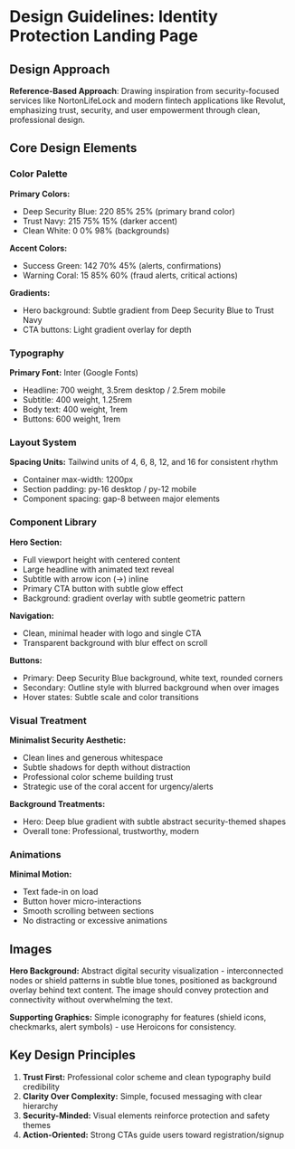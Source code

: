 # Design Guidelines: Identity Protection Landing Page

## Design Approach
**Reference-Based Approach**: Drawing inspiration from security-focused services like NortonLifeLock and modern fintech applications like Revolut, emphasizing trust, security, and user empowerment through clean, professional design.

## Core Design Elements

### Color Palette
**Primary Colors:**
- Deep Security Blue: 220 85% 25% (primary brand color)
- Trust Navy: 215 75% 15% (darker accent)
- Clean White: 0 0% 98% (backgrounds)

**Accent Colors:**
- Success Green: 142 70% 45% (alerts, confirmations)
- Warning Coral: 15 85% 60% (fraud alerts, critical actions)

**Gradients:**
- Hero background: Subtle gradient from Deep Security Blue to Trust Navy
- CTA buttons: Light gradient overlay for depth

### Typography
**Primary Font:** Inter (Google Fonts)
- Headline: 700 weight, 3.5rem desktop / 2.5rem mobile
- Subtitle: 400 weight, 1.25rem
- Body text: 400 weight, 1rem
- Buttons: 600 weight, 1rem

### Layout System
**Spacing Units:** Tailwind units of 4, 6, 8, 12, and 16 for consistent rhythm
- Container max-width: 1200px
- Section padding: py-16 desktop / py-12 mobile
- Component spacing: gap-8 between major elements

### Component Library
**Hero Section:**
- Full viewport height with centered content
- Large headline with animated text reveal
- Subtitle with arrow icon (→) inline
- Primary CTA button with subtle glow effect
- Background: gradient overlay with subtle geometric pattern

**Navigation:**
- Clean, minimal header with logo and single CTA
- Transparent background with blur effect on scroll

**Buttons:**
- Primary: Deep Security Blue background, white text, rounded corners
- Secondary: Outline style with blurred background when over images
- Hover states: Subtle scale and color transitions

### Visual Treatment
**Minimalist Security Aesthetic:**
- Clean lines and generous whitespace
- Subtle shadows for depth without distraction
- Professional color scheme building trust
- Strategic use of the coral accent for urgency/alerts

**Background Treatments:**
- Hero: Deep blue gradient with subtle abstract security-themed shapes
- Overall tone: Professional, trustworthy, modern

### Animations
**Minimal Motion:**
- Text fade-in on load
- Button hover micro-interactions
- Smooth scrolling between sections
- No distracting or excessive animations

## Images
**Hero Background:** Abstract digital security visualization - interconnected nodes or shield patterns in subtle blue tones, positioned as background overlay behind text content. The image should convey protection and connectivity without overwhelming the text.

**Supporting Graphics:** Simple iconography for features (shield icons, checkmarks, alert symbols) - use Heroicons for consistency.

## Key Design Principles
1. **Trust First:** Professional color scheme and clean typography build credibility
2. **Clarity Over Complexity:** Simple, focused messaging with clear hierarchy
3. **Security-Minded:** Visual elements reinforce protection and safety themes
4. **Action-Oriented:** Strong CTAs guide users toward registration/signup